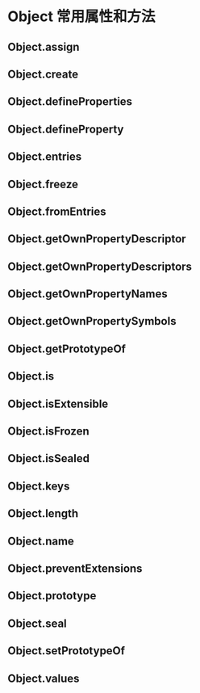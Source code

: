 # Object 常用属性和方法


## Object.assign

##  Object.create

##  Object.defineProperties 

##  Object.defineProperty 

##  Object.entries 

##  Object.freeze 

##  Object.fromEntries 

##  Object.getOwnPropertyDescriptor 

##  Object.getOwnPropertyDescriptors 

##  Object.getOwnPropertyNames 

##  Object.getOwnPropertySymbols 

##  Object.getPrototypeOf 

##  Object.is 

##  Object.isExtensible 

##  Object.isFrozen 

##  Object.isSealed 

##  Object.keys 

##  Object.length 

##  Object.name 

##  Object.preventExtensions 

##  Object.prototype 

##  Object.seal 

##  Object.setPrototypeOf 

##  Object.values 